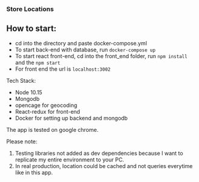### Store Locations

 How to start:
-
- cd into the directory and paste docker-compose.yml
- To start back-end with database, run `docker-compose up`
- To start react front-end, cd into the front_end folder, run `npm install` and the `npm start`
- For front end the url is `localhost:3002`

Tech Stack:
- Node 10.15
- Mongodb
- opencage for geocoding
- React-redux for front-end
- Docker for setting up backend and mongodb

The app is tested on google chrome.

Please note:
1. Testing libraries not added as dev dependencies because I want to replicate my entire environment to your PC.
2. In real production, location could be cached and not queries everytime like in this app.
